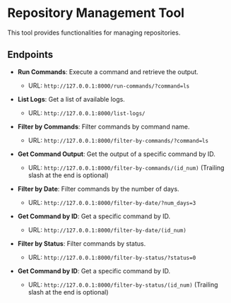 # Repository Management Tool

This tool provides functionalities for managing repositories.

## Endpoints

- **Run Commands**: Execute a command and retrieve the output.

  - URL: `http://127.0.0.1:8000/run-commands/?command=ls`

- **List Logs**: Get a list of available logs.

  - URL: `http://127.0.0.1:8000/list-logs/`

- **Filter by Commands**: Filter commands by command name.

  - URL: `http://127.0.0.1:8000/filter-by-commands/?command=ls`

- **Get Command Output**: Get the output of a specific command by ID.

  - URL: `http://127.0.0.1:8000/filter-by-commands/(id_num)` (Trailing slash at the end is optional)

- **Filter by Date**: Filter commands by the number of days.

  - URL: `http://127.0.0.1:8000/filter-by-date/?num_days=3`

- **Get Command by ID**: Get a specific command by ID.

  - URL: `http://127.0.0.1:8000/filter-by-date/(id_num)`

- **Filter by Status**: Filter commands by status.

  - URL: `http://127.0.0.1:8000/filter-by-status/?status=0`

- **Get Command by ID**: Get a specific command by ID.

  - URL: `http://127.0.0.1:8000/filter-by-status/(id_num)` (Trailing slash at the end is optional)

